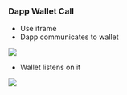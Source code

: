 ### Dapp Wallet Call

+ Use iframe
+ Dapp communicates to wallet

![](https://i.imgur.com/4DHE3uK.png)


+ Wallet listens on it

![](https://i.imgur.com/qZG6lng.png)